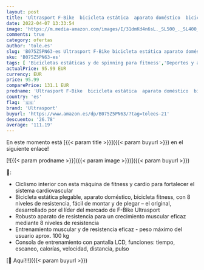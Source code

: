```yaml
---
layout: post
title: 'Ultrasport F-Bike  bicicleta estática  aparato doméstico  bicicleta fitness plegable con consola y sensores de pulso en manillar'
date: 2022-04-07 13:33:54
image: 'https://m.media-amazon.com/images/I/31dmKd4n6sL._SL500_._SL400_.jpg'
comments: true
category: ofertas
author: 'tole.es'
slug: 'B075Z5PN63-es Ultrasport F-Bike bicicleta estática aparato doméstico...'
sku: 'B075Z5PN63-es'
tags: [ 'Bicicletas estáticas y de spinning para fitness','Deportes y aire libre','Fitness y ejercicio','Máquinas de cardio para fitness','bicicleta','ultrasport', ]
actualPrice: 95.99 EUR
currency: EUR
price: 95.99
comparePrice: 131.1 EUR
prodname: 'Ultrasport F-Bike  bicicleta estática  aparato doméstico  bicicleta fitness plegable con consola y sensores de pulso en manillar'
country: 'es'
flag: '🇪🇸'
brand: 'Ultrasport'
buyurl: 'https://www.amazon.es/dp/B075Z5PN63/?tag=tolees-21'
descuento: '26.78'
average: '111.19'
---
```


En este momento está [{{< param title >}}]({{< param buyurl >}}) en el siguiente enlace!

[![{{< param prodname >}}]({{< param image >}})]({{< param buyurl >}})

🔎:

- Ciclismo interior con esta máquina de fitness y cardio para fortalecer el sistema cardiovascular
- Bicicleta estática plegable, aparato doméstico, bicicleta fitness, con 8 niveles de resistencia, fácil de montar y de plegar – el original, desarrollado por el líder del mercado de F-Bike Ultrasport
- Robusto aparato de resistencia para un crecimiento muscular eficaz mediante 8 niveles de resistencia
- Entrenamiento muscular y de resistencia eficaz - peso máximo del usuario aprox. 100 kg
- Consola de entrenamiento con pantalla LCD, funciones: tiempo, escaneo, calorías, velocidad, distancia, pulso

[🛒 Aquí!!!]({{< param buyurl >}})
